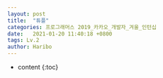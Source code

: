 ```yaml
---
layout: post
title:  "튜플"
categories: 프로그래머스 2019_카카오_개발자_겨울_인턴십
date:   2021-01-20 11:40:18 +0800
tags: Lv.2
author: Haribo
---
```


* content
{:toc}
